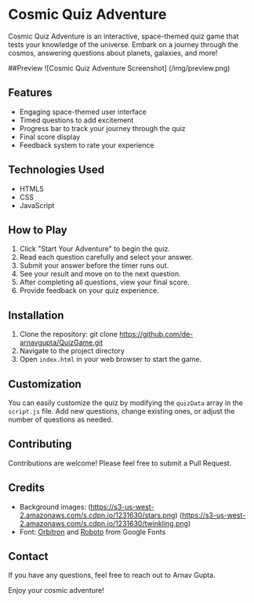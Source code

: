 # Cosmic Quiz Adventure

Cosmic Quiz Adventure is an interactive, space-themed quiz game that tests your knowledge of the universe. Embark on a journey through the cosmos, answering questions about planets, galaxies, and more!

##Preview
![Cosmic Quiz Adventure Screenshot] (/img/preview.png)

## Features

- Engaging space-themed user interface
- Timed questions to add excitement
- Progress bar to track your journey through the quiz
- Final score display
- Feedback system to rate your experience

## Technologies Used

- HTML5
- CSS
- JavaScript

## How to Play

1. Click "Start Your Adventure" to begin the quiz.
2. Read each question carefully and select your answer.
3. Submit your answer before the timer runs out.
4. See your result and move on to the next question.
5. After completing all questions, view your final score.
6. Provide feedback on your quiz experience.

## Installation

1. Clone the repository: git clone https://github.com/de-arnavgupta/QuizGame.git
2. Navigate to the project directory
3. Open `index.html` in your web browser to start the game.

## Customization

You can easily customize the quiz by modifying the `quizData` array in the `script.js` file. Add new questions, change existing ones, or adjust the number of questions as needed.

## Contributing

Contributions are welcome! Please feel free to submit a Pull Request.

## Credits

- Background images: (https://s3-us-west-2.amazonaws.com/s.cdpn.io/1231630/stars.png) (https://s3-us-west-2.amazonaws.com/s.cdpn.io/1231630/twinkling.png)
- Font: [Orbitron](https://fonts.google.com/specimen/Orbitron) and [Roboto](https://fonts.google.com/specimen/Roboto) from Google Fonts

## Contact

If you have any questions, feel free to reach out to Arnav Gupta.

Enjoy your cosmic adventure!
